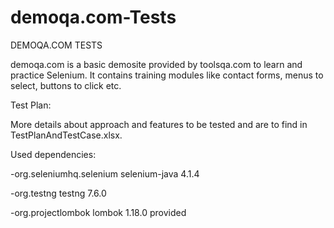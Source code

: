 # demoqa.com-Tests
DEMOQA.COM TESTS

demoqa.com is a basic demosite provided by toolsqa.com to learn and practice Selenium. It contains training modules like contact forms, menus to select, buttons to click etc.

Test Plan:

More details about approach and features to be tested and are to find in TestPlanAndTestCase.xlsx.


Used dependencies:

-org.seleniumhq.selenium selenium-java 4.1.4

-org.testng testng 7.6.0 

-org.projectlombok lombok 1.18.0 provided
